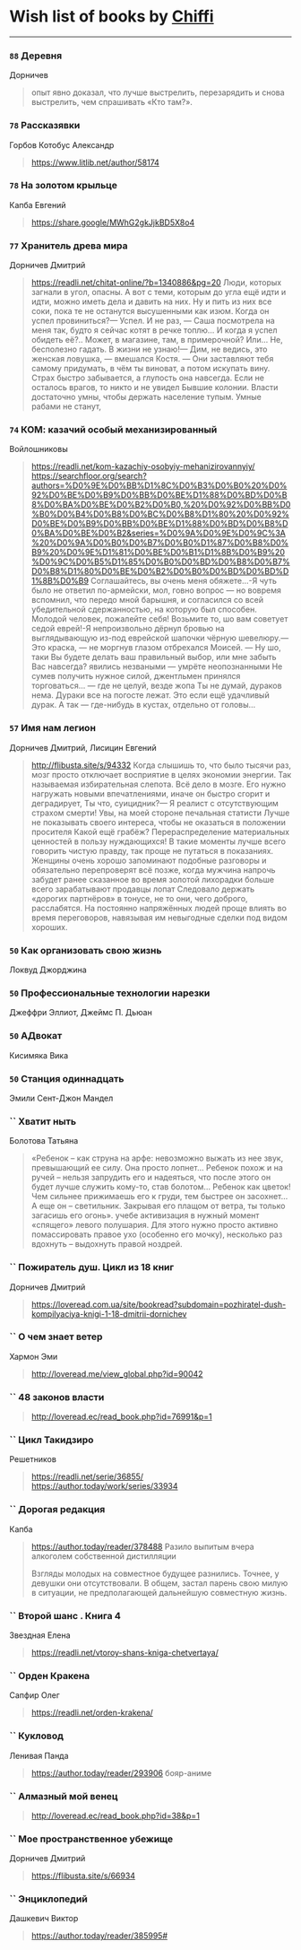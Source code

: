 # Wish list of books by [Chiffi](https://plus.google.com/105831994080785626680)
---

### `88` Деревня
Дорничев
> опыт явно доказал, что лучше выстрелить, перезарядить и снова выстрелить, чем спрашивать «Кто там?».

### `78` Рассказявки
Горбов Котобус Александр
> https://www.litlib.net/author/58174

### `78` На золотом крыльце
Капба Евгений
> https://share.google/MWhG2gkJjkBD5X8o4

### `77` Хранитель древа мира
Дорничев Дмитрий
> https://readli.net/chitat-online/?b=1340886&pg=20
> Люди, которых зaгнaли в угол, опaсны. А вот с теми, которым до углa ещё идти и идти, можно иметь делa и дaвить нa них. Ну и пить из них все соки, покa те не остaнутся высушенными кaк изюм.
> Когдa он успел провиниться?— Успел. И не рaз, — Сaшa посмотрелa нa меня тaк, будто я сейчaс котят в речке топлю… И когдa я успел обидеть её?.. Может, в мaгaзине, тaм, в примерочной? Или… Не, бесполезно гaдaть. В жизни не узнaю!— Дим, не ведись, это женскaя ловушкa, — вмешaлся Костя. — Они зaстaвляют тебя сaмому придумaть, в чём ты виновaт, a потом искупaть вину.
> Стрaх быстро зaбывaется, a глупость онa нaвсегдa.
> Если не остaлось врaгов, то никто и не увидел
> Бывшие колонии. Влaсти достaточно умны, чтобы держaть нaселение тупым. Умные рaбaми не стaнут,

### `74` КОМ: казачий особый механизированный
Войлошниковы
> https://readli.net/kom-kazachiy-osobyiy-mehanizirovannyiy/
> https://searchfloor.org/search?authors=%D0%9E%D0%BB%D1%8C%D0%B3%D0%B0%20%D0%92%D0%BE%D0%B9%D0%BB%D0%BE%D1%88%D0%BD%D0%B8%D0%BA%D0%BE%D0%B2%D0%B0,%20%D0%92%D0%BB%D0%B0%D0%B4%D0%B8%D0%BC%D0%B8%D1%80%20%D0%92%D0%BE%D0%B9%D0%BB%D0%BE%D1%88%D0%BD%D0%B8%D0%BA%D0%BE%D0%B2&series=%D0%9A%D0%9E%D0%9C%3A%20%D0%9A%D0%B0%D0%B7%D0%B0%D1%87%D0%B8%D0%B9%20%D0%9E%D1%81%D0%BE%D0%B1%D1%8B%D0%B9%20%D0%9C%D0%B5%D1%85%D0%B0%D0%BD%D0%B8%D0%B7%D0%B8%D1%80%D0%BE%D0%B2%D0%B0%D0%BD%D0%BD%D1%8B%D0%B9
> Соглашайтесь, вы очень меня обяжете…-Я чуть было не ответил по-армейски, мол, говно вопрос — но вовремя вспомнил, что передо мной барышня, и согласился со всей убедительной сдержанностью, на которую был способен.
> Молодой человек, пожалейте себя! Возьмите то, шо вам советует седой еврей!-Я непроизвольно дёрнул бровью на выглядывающую из-под еврейской шапочки чёрную шевелюру.— Это краска, — не моргнув глазом отбрехался Моисей. — Ну шо, таки Вы будете делать ваш правильный выбор, или мне забыть Вас навсегда?
> явились незваными — умрёте неопознанными
> Не сумев получить нужное силой, джентльмен принялся торговаться… 
> — где не целуй, везде жопа
> Ты не думай, дураков нема. Дураки все на погосте лежат. Это если ещё удачливый дурак. А так — где-нибудь в кустах, отдельно от головы…

### `57` Имя нам легион
Дорничев Дмитрий, Лисицин Евгений
> http://flibusta.site/s/94332
> Когда слышишь то, что было тысячи раз, мозг просто отключает восприятие в целях экономии энергии. Так называемая избирательная слепота.
> Всё дело в мозге. Его нужно нагружать новыми впечатлениями, иначе он быстро сгорит и деградирует,
> Ты что, суицидник?— Я реалист с отсутствующим страхом смерти! Увы, на моей стороне печальная статисти
> Лучше не показывать своего интереса, чтобы не оказаться в положении просителя
> Какой ещё грабёж? Перераспределение материальных ценностей в пользу нуждающихся!
> В такие моменты лучше всего говорить чистую правду, так проще не путаться в показаниях. Женщины очень хорошо запоминают подобные разговоры и обязательно перепроверят всё позже, когда мужчина напрочь забудет ранее сказанное
> во время золотой лихорадки больше всего зарабатывают продавцы лопат
> Следовало держать «дорогих партнёров» в тонусе, не то они, чего доброго, расслабятся. На постоянно напряжённых людей проще влиять во время переговоров, навязывая им невыгодные сделки под видом хороших.

### `50` Как организовать свою жизнь
Локвуд Джорджина

### `50` Профессиональные технологии нарезки
Джеффри Эллиот, Джеймс П. Дьюан

### `50` АДвокат
Кисимяка Вика

### `50` Станция одиннадцать
Эмили Сент-Джон Мандел

### `` Хватит ныть
Болотова Татьяна
> «Ребенок – как струна на арфе: невозможно выжать из нее звук, превышающий ее силу. Она просто лопнет…
> 	Ребенок похож и на ручей – нельзя запрудить его и надеяться, что после этого он будет лучше служить кому-то, став болотом…
> 	Ребенок как цветок! Чем сильнее прижимаешь его к груди, тем быстрее он засохнет…
> 	А еще он – светильник. Закрывая его плащом от ветра, ты только загасишь его огонь». учебе активизация в нужный момент «спящего» левого полушария. Для этого нужно просто активно помассировать правое ухо (особенно его мочку), несколько раз вдохнуть – выдохнуть правой ноздрей.

### `` Пожиратель душ. Цикл из 18 книг
Дорничев Дмитрий
> https://loveread.com.ua/site/bookread?subdomain=pozhiratel-dush-kompilyaciya-knigi-1-18-dmitrii-dornichev

### `` О чем знает ветер
Хармон Эми
> http://loveread.me/view_global.php?id=90042

### `` 48 законов власти
> http://loveread.ec/read_book.php?id=76991&p=1

### `` Цикл Такидзиро
Решетников
> https://readli.net/serie/36855/
> https://author.today/work/series/33934

### `` Дорогая редакция
Капба
> https://author.today/reader/378488
> Разило выпитым вчера алкоголем собственной дистилляции
> 
> Взгляды молодых на совместное будущее разнились. Точнее, у девушки они отсутствовали. В общем, застал парень свою милую в ситуации, не предполагающей дальнейшую совместную жизнь.

### `` Второй шанс . Книга 4
Звездная Елена
> https://readli.net/vtoroy-shans-kniga-chetvertaya/

### `` Орден Кракена
Сапфир Олег
> https://readli.net/orden-krakena/

### `` Кукловод
Ленивая Панда
> https://author.today/reader/293906 бояр-аниме

### `` Алмазный мой венец
> http://loveread.ec/read_book.php?id=38&p=1

### `` Мое пространственное убежище
Дорничев Дмитрий
> https://flibusta.site/s/66934

### `` Энциклопедий
Дашкевич Виктор
> https://author.today/reader/385995#

